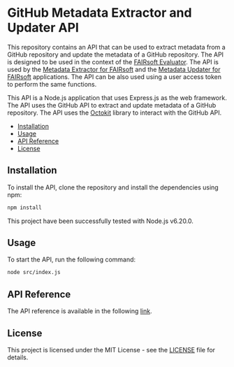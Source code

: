 # GitHub Metadata Extractor and Updater API

This repository contains an API that can be used to extract metadata from a GitHub repository and update the metadata of a GitHub repository. The API is designed to be used in the context of the [FAIRsoft Evaluator](https://openebench.bsc.es/observatory/Evaluation). The API is used by the [Metadata Extractor for FAIRsoft](https://github.com/apps/metadata-extractor-for-fairsoft) and the [Metadata Updater for FAIRsoft](https://github.com/apps/metadata-updater-for-fairsoft) applications. The API can be also used using a user access token to perform the same functions.

This API is a Node.js application that uses Express.js as the web framework. The API uses the GitHub API to extract and update metadata of a GitHub repository. The API uses the [Octokit](https://github.com/octokit) library to interact with the GitHub API.

- [Installation](#installation)
- [Usage](#usage)
- [API Reference](#api-reference)
- [License](#license)


## Installation

To install the API, clone the repository and install the dependencies using npm:

```bash
npm install
```

This project have been successfully tested with Node.js v6.20.0.


## Usage 

To start the API, run the following command:

```bash
node src/index.js
``` 

## API Reference 

The API reference is available in the following [link](). 


## License
This project is licensed under the MIT License - see the [LICENSE](LICENSE) file for details.





